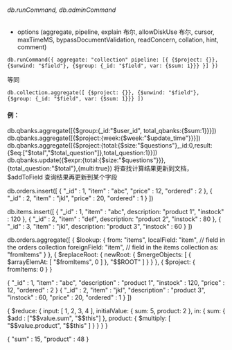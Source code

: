 ###### db.runCommand, db.adminCommand
+ options (aggregate, pipeline, explain 布尔, allowDiskUse 布尔, cursor, maxTimeMS, bypassDocumentValidation, readConcern, collation, hint, comment)

`db.runCommand({
    aggregate: "collection"
    pipeline: [{
        {$project: {}},
        {$unwind: "$field"},
        {$group: {_id: "$field", var: {$sum: 1}}}
    }]
})`

等同

`db.collection.aggregate([
    {$project: {}},
    {$unwind: "$field"},
    {$group: {_id: "$field", var: {$sum: 1}}}
])`

#### 例：
db.qbanks.aggregate([{$group:{\_id:"$user_id", total_qbanks:{$sum:1}}}])
db.qbanks.aggregate([{$project:{week:{$week:"$update_time"}}}])
db.qbanks.aggregate([{$project:{total:{$size:"$questions"},\_id:0,result:{$eq:["$total","$total_question"]},total_question:1}}])
db.qbanks.update({$expr:{total:{$size:"$questions"}}},{total_question:"$total"},{multi:true})  将查找计算结果更新到文档，$addToField
查询结果再更新到某个字段


db.orders.insert([
  { "_id" : 1, "item" : "abc", "price" : 12, "ordered" : 2 },
  { "_id" : 2, "item" : "jkl", "price" : 20, "ordered" : 1 }
])


db.items.insert([
  { "_id" : 1, "item" : "abc", description: "product 1", "instock" : 120 },
  { "_id" : 2, "item" : "def", description: "product 2", "instock" : 80 },
  { "_id" : 3, "item" : "jkl", description: "product 3", "instock" : 60 }
])



db.orders.aggregate([
   {
      $lookup: {
         from: "items",
         localField: "item",    // field in the orders collection
         foreignField: "item",  // field in the items collection
         as: "fromItems"
      }
   },
   {
      $replaceRoot: { newRoot: { $mergeObjects: [ { $arrayElemAt: [ "$fromItems", 0 ] }, "$$ROOT" ] } }
   },
   { $project: { fromItems: 0 } }


   { "_id" : 1, "item" : "abc", "description" : "product 1", "instock" : 120, "price" : 12, "ordered" : 2 }
{ "_id" : 2, "item" : "jkl", "description" : "product 3", "instock" : 60, "price" : 20, "ordered" : 1 }
])







{
   $reduce: {
      input: [ 1, 2, 3, 4 ],
      initialValue: { sum: 5, product: 2 },
      in: {
         sum: { $add : ["$$value.sum", "$$this"] },
         product: { $multiply: [ "$$value.product", "$$this" ] }
      }
   }
}




{ "sum" : 15, "product" : 48 }